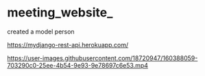 # meeting_website_
created a model person

https://mydjango-rest-api.herokuapp.com/


https://user-images.githubusercontent.com/18720947/160388059-703290c0-25ee-4b54-9e93-9e78697c6e53.mp4


